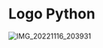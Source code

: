 # Logo Python
![IMG_20221116_203931](https://user-images.githubusercontent.com/93220185/203622307-e5d0b400-c79c-4c49-907d-77928e86eb4e.jpg)

